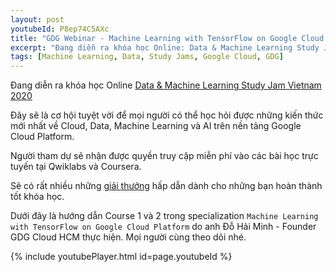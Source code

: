 ```yaml
---
layout: post
youtubeId: P8ep74C5AXc
title: "GDG Webinar - Machine Learning with TensorFlow on Google Cloud Platform | Coursera Course 1 & 2"
excerpt: "Đang diễn ra khóa học Online: Data & Machine Learning Study Jam Vietnam 2020. Đây sẽ là cơ hội tuyệt vời để mọi người có thể học hỏi được những kiến thức mới nhất về Cloud, Data, Machine Learning và AI trên nền tảng Google Cloud Platform."
tags: [Machine Learning, Data, Study Jams, Google Cloud, GDG]
---
```


Đang diễn ra khóa học Online [Data & Machine Learning Study Jam Vietnam 2020](https://blog.gdgcloudhanoi.com/2020/03/21/Data-ML-studyjams-Vietnam.html)

Đây sẽ là cơ hội tuyệt vời để mọi người có thể học hỏi được những kiến thức mới nhất về Cloud, Data, Machine Learning và AI trên nền tảng Google Cloud Platform.

Người tham dự sẽ nhận được quyền truy cập miễn phí vào các bài học trực tuyến tại Qwiklabs và Coursera.

Sẽ có rất nhiều những [giải thưởng](https://blog.gdgcloudhanoi.com/2020/03/21/Data-ML-studyjams-Vietnam.html#giai-thuong) hấp dẫn dành cho những bạn hoàn thành tốt khóa học.

Dưới đây là hướng dẫn Course 1 và 2 trong specialization `Machine Learning with TensorFlow on Google Cloud Platform` do anh Đỗ Hải Minh - Founder GDG Cloud HCM thực hiện.
Mọi người cùng theo dõi nhé.

{% include youtubePlayer.html id=page.youtubeId %}
